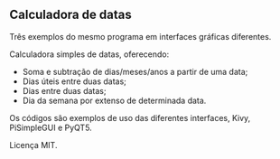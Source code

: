 ## Calculadora de datas

Três exemplos do mesmo programa em interfaces gráficas diferentes.

Calculadora simples de datas, oferecendo:

- Soma e subtração de dias/meses/anos a partir de uma data;
- Dias úteis entre duas datas;
- Dias entre duas datas;
- Dia da semana por extenso de determinada data.

Os códigos são exemplos de uso das diferentes interfaces, Kivy, PiSimpleGUI e PyQT5.



Licença MIT.